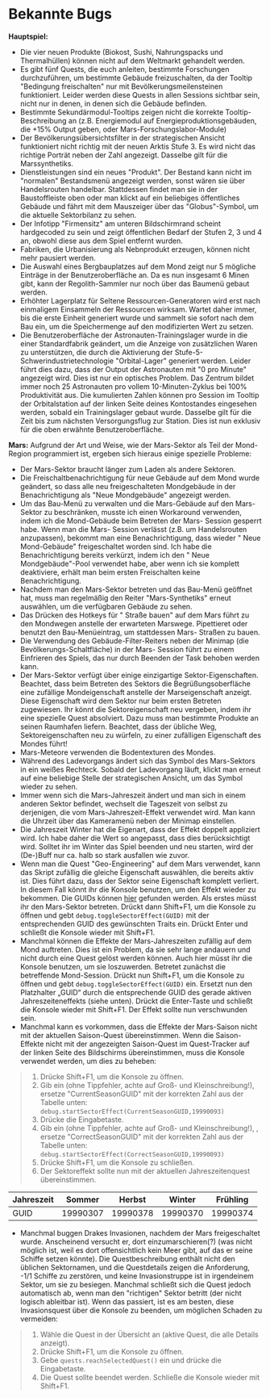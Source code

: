 # Bekannte Bugs

**Hauptspiel:**

- Die vier neuen Produkte (Biokost, Sushi, Nahrungspacks und Thermalhüllen) können nicht auf dem Weltmarkt gehandelt werden.
- Es gibt fünf Quests, die euch anleiten, bestimmte Forschungen durchzuführen, um bestimmte Gebäude freizuschalten, da der Tooltip "Bedingung freischalten" nur mit Bevölkerungsmeilensteinen funktioniert. Leider werden diese Quests in allen Sessions sichtbar sein, nicht nur in denen, in denen sich die Gebäude befinden.
- Bestimmte Sekundärmodul-Tooltips zeigen nicht die korrekte Tooltip-Beschreibung an (z.B. Energiemodul auf Energieproduktionsgebäuden, die +15% Output geben, oder Mars-Forschungslabor-Module)
- Der Bevölkerungsübersichtsfilter in der strategischen Ansicht funktioniert nicht richtig mit der neuen Arktis Stufe 3. Es wird nicht das richtige Porträt neben der Zahl angezeigt. Dasselbe gilt für die Marssynthetiks.
- Dienstleistungen sind ein neues "Produkt". Der Bestand kann nicht im "normalen" Bestandsmenü angezeigt werden, sonst wären sie über Handelsrouten handelbar. Stattdessen findet man sie in der Baustoffleiste oben oder man klickt auf ein beliebiges öffentliches Gebäude und fährt mit dem Mauszeiger über das "Globus"-Symbol, um die aktuelle Sektorbilanz zu sehen.
- Der Infotipp "Firmensitz" am unteren Bildschirmrand scheint hardgecoded zu sein und zeigt öffentlichen Bedarf der Stufen 2, 3 und 4 an, obwohl diese aus dem Spiel entfernt wurden.
- Fabriken, die Urbanisierung als Nebnprodukt erzeugen, können nicht mehr pausiert werden.
- Die Auswahl eines Bergbauplatzes auf dem Mond zeigt nur 5 mögliche Einträge in der Benutzeroberfläche an. Da es nun insgesamt 6 Minen gibt, kann der Regolith-Sammler nur noch über das Baumenü gebaut werden.
- Erhöhter Lagerplatz für Seltene Ressourcen-Generatoren wird erst nach einmaligem Einsammeln der Ressourcen wirksam. Wartet daher immer, bis die erste Einheit generiert wurde und sammelt sie sofort nach dem Bau ein, um die Speichermenge auf den modifizierten Wert zu setzen.
- Die Benutzeroberfläche der Astronauten-Trainingslager wurde in die einer Standardfabrik geändert, um die Anzeige von zusätzlichen Waren zu unterstützen, die durch die Aktivierung der Stufe-5-Schwerindustrietechnologie "Orbital-Lager" generiert werden. Leider führt dies dazu, dass der Output der Astronauten mit "0 pro Minute" angezeigt wird. Dies ist nur ein optisches Problem. Das Zentrum bildet immer noch 25 Astronauten pro vollem 10-Minuten-Zyklus bei 100% Produktivität aus. Die kumulierten Zahlen können pro Session im Tooltip der Orbitalstation auf der linken Seite deines Kontostandes eingesehen werden, sobald ein Trainingslager gebaut wurde. Dasselbe gilt für die Zeit bis zum nächsten Versorgungsflug zur Station. Dies ist nun exklusiv für die oben erwähnte Benutzeroberfläche.

**Mars:** Aufgrund der Art und Weise, wie der Mars-Sektor als Teil der Mond-Region programmiert ist, ergeben sich hieraus einige spezielle Probleme:

- Der Mars-Sektor braucht länger zum Laden als andere Sektoren.
- Die Freischaltbenachrichtigung für neue Gebäude auf dem Mond wurde geändert, so dass alle neu freigeschalteten Mondgebäude in der Benachrichtigung als "Neue Mondgebäude" angezeigt werden.
- Um das Bau-Menü zu verwalten und die Mars-Gebäude auf den Mars-Sektor zu beschränken, musste ich einen Workaround verwenden, indem ich die Mond-Gebäude beim Betreten der Mars- Session gesperrt habe. Wenn man die Mars- Session verlässt (z.B. um Handelsrouten anzupassen), bekommt man eine Benachrichtigung, dass wieder " Neue Mond-Gebäude" freigeschaltet worden sind. Ich habe die Benachrichtigung bereits verkürzt, indem ich den " Neue Mondgebäude"-Pool verwendet habe, aber wenn ich sie komplett deaktiviere, erhält man beim ersten Freischalten keine Benachrichtigung.
- Nachdem man den Mars-Sektor betreten und das Bau-Menü geöffnet hat, muss man regelmäßig den Reiter "Mars-Synthetiks" erneut auswählen, um die verfügbaren Gebäude zu sehen.
- Das Drücken des Hotkeys für " Straße bauen" auf dem Mars führt zu den Mondwegen anstelle der erwarteten Marswege. Pipettieret oder benutzt den Bau-Menüeintrag, um stattdessen Mars- Straßen zu bauen.
- Die Verwendung des Gebäude-Filter-Reiters neben der Minimap (die Bevölkerungs-Schaltfläche) in der Mars- Session führt zu einem Einfrieren des Spiels, das nur durch Beenden der Task behoben werden kann.
- Der Mars-Sektor verfügt über einige einzigartige Sektor-Eigenschaften. Beachtet, dass beim Betreten des Sektors die Begrüßungsoberfläche eine zufällige Mondeigenschaft anstelle der Marseigenschaft anzeigt. Diese Eigenschaft wird dem Sektor nur beim ersten Betreten zugewiesen. Ihr könnt die Sektoreigenschaft neu vergeben, indem ihr eine spezielle Quest absolviert. Dazu muss man bestimmte Produkte an seinen Raumhafen liefern. Beachtet, dass der übliche Weg, Sektoreigenschaften neu zu würfeln, zu einer zufälligen Eigenschaft des Mondes führt!
- Mars-Meteore verwenden die Bodentexturen des Mondes.
- Während des Ladevorgangs ändert sich das Symbol des Mars-Sektors in ein weißes Rechteck. Sobald der Ladevorgang läuft, klickt man erneut auf eine beliebige Stelle der strategischen Ansicht, um das Symbol wieder zu sehen.
- Immer wenn sich die Mars-Jahreszeit ändert und man sich in einem anderen Sektor befindet, wechselt die Tageszeit von selbst zu derjenigen, die vom Mars-Jahreszeit-Effekt verwendet wird. Man kann die Uhrzeit über das Kameramenü neben der Minimap einstellen.
- Die Jahreszeit Winter hat die Eigenart, dass der Effekt doppelt appliziert wird. Ich habe daher die Wert so angepasst, dass dies berücksichtigt wird. Solltet ihr im Winter das Spiel beenden und neu starten, wird der (De-)Buff nur ca. halb so stark ausfallen wie zuvor.
- Wenn man die Quest "Geo-Engineering" auf dem Mars verwendet, kann das Skript zufällig die gleiche Eigenschaft auswählen, die bereits aktiv ist. Dies führt dazu, dass der Sektor seine Eigenschaft komplett verliert. In diesem Fall könnt ihr die Konsole benutzen, um den Effekt wieder zu bekommen. Die GUIDs können [hier](/de/Anno2205/SectorTraits.md) gefunden werden. Als erstes müsst ihr den Mars-Sektor betreten. Drückt dann Shift+F1, um die Konsole zu öffnen und gebt `debug.toggleSectorEffect(GUID)` mit der entsprechenden GUID des gewünschten Traits ein. Drückt Enter und schließt die Konsole wieder mit Shift+F1.
- Manchmal können die Effekte der Mars-Jahreszeiten zufällig auf dem Mond auftreten. Dies ist ein Problem, da sie sehr lange andauern und nicht durch eine Quest gelöst werden können. Auch hier müsst ihr die Konsole benutzen, um sie loszuwerden. Betretet zunächst die betreffende Mond-Session. Drückt nun Shift+F1, um die Konsole zu öffnen und gebt `debug.toggleSectorEffect(GUID)` ein. Ersetzt nun den Platzhalter „GUID“ durch die entsprechende GUID des gerade aktiven Jahreszeiteneffekts (siehe unten). Drückt die Enter-Taste und schließt die Konsole wieder mit Shift+F1. Der Effekt sollte nun verschwunden sein.
- Manchmal kann es vorkommen, dass die Effekte der Mars-Saison nicht mit der aktuellen Saison-Quest übereinstimmen. Wenn die Saison-Effekte nicht mit der angezeigten Saison-Quest im Quest-Tracker auf der linken Seite des Bildschirms übereinstimmen, muss die Konsole verwendet werden, um dies zu beheben:
> 1. Drücke Shift+F1, um die Konsole zu öffnen.
> 2. Gib ein (ohne Tippfehler, achte auf Groß- und Kleinschreibung!), ersetze "CurrentSeasonGUID" mit der korrekten Zahl aus der Tabelle unten:
`debug.startSectorEffect(CurrentSeasonGUID,19990093)`
> 3. Drücke die Eingabetaste.
> 4. Gib ein (ohne Tippfehler, achte auf Groß- und Kleinschreibung!), , ersetze "CorrectSeasonGUID" mit der korrekten Zahl aus der Tabelle unten:
`debug.startSectorEffect(CorrectSeasonGUID,19990093)`
> 5. Drücke Shift+F1, um die Konsole zu schließen.
> 6. Der Sektoreffekt sollte nun mit der aktuellen Jahreszeitenquest übereinstimmen.

  |Jahreszeit|Sommer|Herbst|Winter|Frühling|
  |---|---|---|---|---|
  |GUID|19990307|19990378|19990370|19990374|

- Manchmal buggen Drakes Invasionen, nachdem der Mars freigeschaltet wurde. Anscheinend versucht er, dort einzumarschieren(?) (was nicht möglich ist, weil es dort offensichtlich kein Meer gibt, auf das er seine Schiffe setzen könnte). Die Questbeschreibung enthält nicht den üblichen Sektornamen, und die Questdetails zeigen die Anforderung, -1/1 Schiffe zu zerstören, und keine Invasionstruppe ist in irgendeinem Sektor, um sie zu besiegen. Manchmal schließt sich die Quest jedoch automatisch ab, wenn man den "richtigen" Sektor betritt (der nicht logisch ableitbar ist). Wenn das passiert, ist es am besten, diese Invasionsquest über die Konsole zu beenden, um möglichen Schaden zu vermeiden: 
> 1. Wähle die Quest in der Übersicht an (aktive Quest, die alle Details anzeigt).
> 2. Drücke Shift+F1, um die Konsole zu öffnen.
> 3. Gebe `quests.reachSelectedQuest()` ein und drücke die Eingabetaste.
> 4. Die Quest sollte beendet werden. Schließe die Konsole wieder mit Shift+F1.

